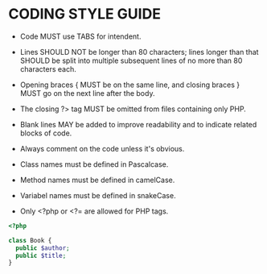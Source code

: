 # CODING STYLE GUIDE


- Code MUST use TABS for intendent.

- Lines SHOULD NOT be longer than 80 characters; lines longer than
  that SHOULD be split into multiple subsequent lines of no more than 80 characters each.
  
- Opening braces { MUST be on the same line, and closing braces } MUST go on the next line after the body.

- The closing ?> tag MUST be omitted from files containing only PHP.

- Blank lines MAY be added to improve readability and to indicate related blocks of code.

- Always comment on the code unless it's obvious.

- Class names must be defined in Pascalcase.

- Method names must be defined in camelCase.

- Variabel names must be defined in snakeCase.

- Only <?php or <?= are allowed for PHP tags.


```php
<?php

class Book {
  public $author;
  public $title;
}
```
